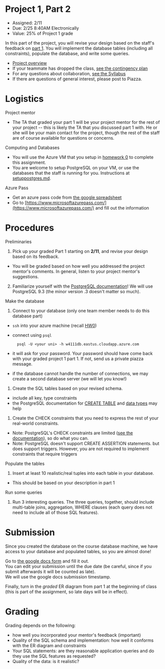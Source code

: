 # Project 1, Part 2

* Assigned: 2/11
* Due: 2/25 8:40AM Electronically
* Value: 25% of Project 1 grade


In this part of the project, you will revise your design based on the staff's feedback on [part 1](./proj1.md). You will implement the database tables (including all constraints), populate the database, and write some queries.

* [Project overview](./README.md)
* If your teammate has dropped the class, [see the contingency plan](./README.md#contingency)
* For any questions about collaboration, [see the Syllabus](http://github.com/w4111/syllabus#cheating)
* If there are questions of general interest, please post to Piazza.


# Logistics

Project mentor

* The TA that graded your part 1 will be your project mentor for the rest of your project -- 
  this is likely the TA that you discussed part 1 with.  He or she will be your main contact for 
  the project, though the rest of  the staff are of course available for questions or concerns.

Computing and Databases

* You will use the Azure VM that you setup in [homework 0](http://github.com/w4111/hw0) to complete this assignment.
* You are welcome to setup PostgreSQL on your VM, or use the databases that the staff 
  is running for you.  Instructions at [setuppostgres.md](https://github.com/w4111/project1/blob/master/setuppostgres.md).

Azure Pass

* Get an azure pass code from [the google spreadsheet](https://docs.google.com/spreadsheets/d/1nsDzE5HYoWpef5Z6uCKz6xrraoJgg0scI9wJJfTYUeo/edit#gid=0)
* Go to [https://www.microsoftazurepass.com/](https://www.microsoftazurepass.com/) and fill out the information


# Procedures

Preliminaries

1. Pick up your graded Part 1 starting on **2/11**, and revise your design based on its feedback.
  * You will be graded based on how well you addressed the project mentor's comments. 
    In general, listen to your project mentor's suggestions.
2. Familiarize yourself with the [PostgreSQL documentation](http://www.postgresql.org/docs/9.3/interactive/index.html)!
   We will use PostgreSQL 9.3 (the minor version .3 doesn't matter so much).


Make the database

1. Connect to your database (only one team member needs to do this database part)
  * `ssh` into your azure machine (recall [HW0](http://github.com/w4111/hw0))
  * connect using `psql` 

          psql -U <your uni> -h w4111db.eastus.cloudapp.azure.com

  * it will ask for your password.  Your password should have come back with your graded project 1 part 1.  If not, send us a private piazza message.
  * if the database cannot handle the number of connections, we may create a second database server (we will let you know!)

1. Create the SQL tables based on your revised schema.
  * include all key, type constraints
  * the PostgreSQL documentation for [CREATE TABLE](http://www.postgresql.org/docs/9.3/static/sql-createtable.html)
    and [data types](http://www.postgresql.org/docs/9.3/static/datatype.html) may help

1. Create the CHECK constraints that you need to express the rest of your real-world constraints.
  * Note: PostgreSQL's CHECK constraints are limited ([see the documentation](http://www.postgresql.org/docs/9.4/static/ddl-constraints.html)), so do what you can.
  * Note: PostgreSQL doesn't support CREATE ASSERTION statements. but does support triggers.
    However, you are not required to implement constraints that require triggers

Populate the tables

1. Insert at least 10 realistic/real tuples into each table in your database.
  * This should be based on your description in part 1

Run some queries

1. Run 3 interesting queries.
   The three queries, together, should include multi-table joins, aggregation, WHERE clauses (each
   query does not need to include all of those SQL features).



# Submission
<a name="submit"></a>

Since you created the database on the course database machine, we have access to your database and populated tables, so you are almost done!

Go to [the google docs form](https://docs.google.com/a/columbia.edu/forms/d/11Vcszhud0js18gq46DoMqJ6QHWNnwAQ92dAsk8p96TM/viewform?usp=send_form) and fill it out.  
You can edit your submission until the due date (be careful, since if you submit afterwards it will be counted as late).  
We will use the google docs submission timestamp.

Finally, turn in the _graded_ ER diagram from part 1 at the beginning of class (this is part of the assignment, so late days will be in effect).

<!--

1. Create a folder named `<YOUR UNI>-proj1part2`, where `<YOUR UNI>` is replaced with the UNI of one teammate 
   e.g., `ew2493-proj1part3` for the Prof Wu.

1. If your ER diagram is in electronic form, gereate a PDF and place it into your directory.

1. Export your database into a file called `database.ddl` and put the file into your directory

        pg_dump -f database.ddl -h <YOURHOST> -U <YOURUSERNAME> <DATABASE>

        # for example
        pg_dump -f database.ddl -h localhost -U eugenewu mydatabase

1. create a file named `queries.txt` and put it into your directory
    * The file contains three interesting queries and their descriptions.  
      The three queries, together, should include multi-table joins, aggregation, WHERE clauses (each
      query does not need to include all of those SQL features).
   
    * The format of the files should be exactly one (possibly long) line of description 
      followed by exactly one (possibly long) line of SQL query, and so on.  For example

          this is a description for query 1
          SELECT * FROM foo join bar on foo.id = bar.id
          this is the second description for query 2
          SELECT 1
          this is the third description
          SELECT 0

1. create a file named `teammates` and put it in your directory
    * The file contains the teammates' UNIs, one per line.  For example

          ew2493
          zz1234

1. `tar`, `gzip`, or `zip` your directory

1. Submit the compressed file on courseworks under "Project 1, Part 2"

-->



# Grading 
<a name="grading"></a>

Grading depends on the following:

* how well you incorporated your mentor's feedback (important)
* Quality of the SQL schema and implementation:  how well it conforms with the ER diagram and constraints
* Your SQL statements: are they reasonable application queries and do they use the SQL features as requested?
* Quality of the data: is it realistic?  


